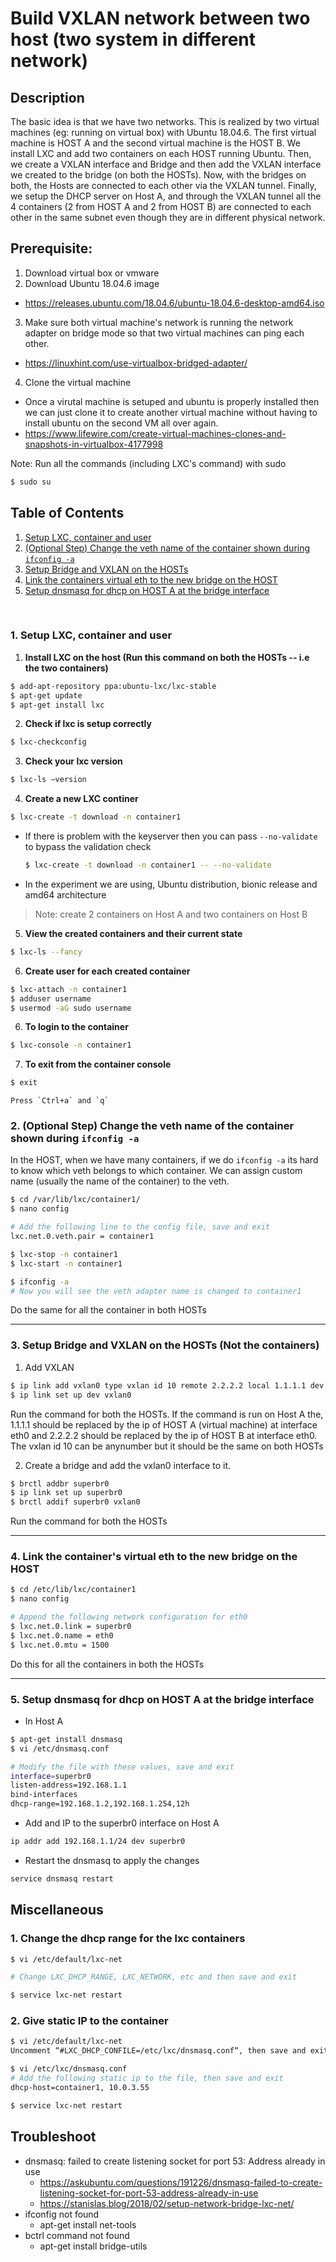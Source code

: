 # Build VXLAN network between two host (two system in different network)

## Description
The basic idea is that we have two networks. This is realized by two virtual machines (eg: running on virtual box) with Ubuntu 18.04.6. The first virtual machine is HOST A and the second virtual machine is the HOST B. We install LXC and add two containers on each HOST running Ubuntu. Then, we create a VXLAN interface and Bridge and then add the VXLAN interface we created to the bridge (on both the HOSTs). Now, with the bridges on both, the Hosts are connected to each other via the VXLAN tunnel. Finally, we setup the DHCP server on Host A, and through the VXLAN tunnel all the 4 containers (2 from HOST A and 2 from HOST B) are connected to each other in the same subnet even though they are in different physical network.

## Prerequisite:
1. Download virtual box or vmware
2. Download Ubuntu 18.04.6 image
- https://releases.ubuntu.com/18.04.6/ubuntu-18.04.6-desktop-amd64.iso
3. Make sure both virtual machine's network is running the network adapter on bridge mode so that two virtual machines can ping each other.
- https://linuxhint.com/use-virtualbox-bridged-adapter/
4. Clone the virtual machine 
- Once a virutal machine is setuped and ubuntu is properly installed then we can just clone it to create another virtual machine without having to install ubuntu on the second VM all over again.
- https://www.lifewire.com/create-virtual-machines-clones-and-snapshots-in-virtualbox-4177998

Note: Run all the commands (including LXC's command) with sudo

```bash
$ sudo su
```

## Table of Contents
1. [Setup LXC, container and user](#1-setup-lxc-container-and-user)
2. [(Optional Step) Change the veth name of the container shown during `ifconfig -a`](#2-optional-step-change-the-veth-name-of-the-container-shown-during-ifconfig--a)
3. [Setup Bridge and VXLAN on the HOSTs](#3-setup-bridge-and-vxlan-on-the-hosts-not-the-containers)
4. [Link the containers virtual eth to the new bridge on the HOST](#4-link-the-containers-virtual-eth-to-the-new-bridge-on-the-host)
5. [Setup dnsmasq for dhcp on HOST A at the bridge interface](#5-setup-dnsmasq-for-dhcp-on-host-a-at-the-bridge-interface)

&nbsp;

### 1. Setup LXC, container and user 
1. **Install LXC on the host (Run this command on both the HOSTs -- i.e the two containers)**
```bash
$ add-apt-repository ppa:ubuntu-lxc/lxc-stable
$ apt-get update
$ apt-get install lxc
```

2. **Check if lxc is setup correctly**
```bash
$ lxc-checkconfig
```

3. **Check your lxc version**
```bash
$ lxc-ls —version
```

4. **Create a new LXC continer**
```bash
$ lxc-create -t download -n container1
```
- If there is problem with the keyserver then you can pass  `--no-validate` to bypass the validation check
  ```bash
  $ lxc-create -t download -n container1 -- --no-validate
  ```
- In the experiment we are using, Ubuntu distribution, bionic release and amd64 architecture

> Note: create 2 containers on Host A and two containers on Host B

5. **View the created containers and their current state**
```bash
$ lxc-ls --fancy
```

6. **Create user for each created container**
```bash
$ lxc-attach -n container1
$ adduser username
$ usermod -aG sudo username
```

6. **To login to the container**
```bash
$ lxc-console -n container1
```

7. **To exit from the container console**
```bash
$ exit
```
```
Press `Ctrl+a` and `q`
```

### 2. (Optional Step) Change the veth name of the container shown during `ifconfig -a`
In the HOST, when we have many containers, if we do `ifconfig -a` its hard to know which veth belongs to which container. We can assign custom name (usually the name of the container) to the veth.
```bash
$ cd /var/lib/lxc/container1/
$ nano config

# Add the following line to the config file, save and exit
lxc.net.0.veth.pair = container1

$ lxc-stop -n container1
$ lxc-start -n container1

$ ifconfig -a
# Now you will see the veth adapter name is changed to container1
```
Do the same for all the container in both HOSTs
<hr/>

### 3. Setup Bridge and VXLAN on the HOSTs (Not the containers)

1. Add VXLAN
```bash
$ ip link add vxlan0 type vxlan id 10 remote 2.2.2.2 local 1.1.1.1 dev eth0
$ ip link set up dev vxlan0
```
Run the command for both the HOSTs. If the command is run on Host A the, 1.1.1.1 should be replaced by the ip of HOST A (virtual machine) at interface eth0 and 2.2.2.2 should be replaced by the ip of HOST B at interface eth0. The vxlan id 10 can be anynumber but it should be the same on both HOSTs

2. Create a bridge and add the vxlan0 interface to it.
```bash
$ brctl addbr superbr0
$ ip link set up superbr0
$ brctl addif superbr0 vxlan0
```
Run the command for both the HOSTs

<hr/>

### 4. Link the container's virtual eth to the new bridge on the HOST
```bash
$ cd /etc/lib/lxc/container1
$ nano config

# Append the following network configuration for eth0
$ lxc.net.0.link = superbr0
$ lxc.net.0.name = eth0
$ lxc.net.0.mtu = 1500
```
Do this for all the containers in both the HOSTs

<hr/>

### 5. Setup dnsmasq for dhcp on HOST A at the bridge interface
 - In Host A
```bash
$ apt-get install dnsmasq
$ vi /etc/dnsmasq.conf

# Modify the file with these values, save and exit
interface=superbr0
listen-address=192.168.1.1
bind-interfaces
dhcp-range=192.168.1.2,192.168.1.254,12h
```
- Add and IP to the superbr0 interface on Host A
```bash
ip addr add 192.168.1.1/24 dev superbr0
```
- Restart the dnsmasq to apply the changes
```bash
service dnsmasq restart
```

## Miscellaneous 

### 1. Change the dhcp range for the lxc containers
```bash 
$ vi /etc/default/lxc-net

# Change LXC_DHCP_RANGE, LXC_NETWORK, etc and then save and exit

$ service lxc-net restart
```

### 2. Give static IP to the container
```bash 
$ vi /etc/default/lxc-net
Uncomment “#LXC_DHCP_CONFILE=/etc/lxc/dnsmasq.conf“, then save and exit

$ vi /etc/lxc/dnsmasq.conf
# Add the following static ip to the file, then save and exit
dhcp-host=container1, 10.0.3.55

$ service lxc-net restart
```

## Troubleshoot
- dnsmasq: failed to create listening socket for port 53: Address already in use
   - https://askubuntu.com/questions/191226/dnsmasq-failed-to-create-listening-socket-for-port-53-address-already-in-use 
   - https://stanislas.blog/2018/02/setup-network-bridge-lxc-net/    
- ifconfig not found
   - apt-get install net-tools
- bctrl command not found
   - apt-get install bridge-utils 
